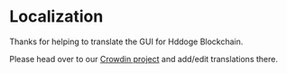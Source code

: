# Localization

Thanks for helping to translate the GUI for Hddoge Blockchain.

Please head over to our [Crowdin project](https://crowdin.com/project/hddoge-blockchain/) and add/edit translations there.
